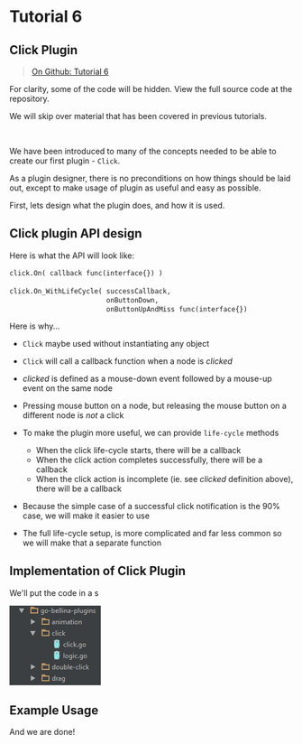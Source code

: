 # Tutorial 6

## Click Plugin

> [On Github: Tutorial 6](tutorial-06-Plugin-Click)

For clarity, some of the code will be hidden.  View the full source code at the repository.

We will skip over material that has been covered in previous tutorials.

&nbsp;

We have been introduced to many of the concepts needed to be able to create our first plugin - `Click`.

As a plugin designer, there is no preconditions on how things should be laid out, except to make usage of plugin as useful and easy as possible.

First, lets design what the plugin does, and how it is used.

## Click plugin API design

Here is what the API will look like:

```
click.On( callback func(interface{}) )

click.On_WithLifeCycle( successCallback, 
						onButtonDown, 
                        onButtonUpAndMiss func(interface{})
```

Here is why...

* `Click` maybe used without instantiating any object

* `Click` will call a callback function when a node is *clicked*

* *clicked* is defined as a mouse-down event followed by a mouse-up event on the same node

* Pressing mouse button on a node, but releasing the mouse button on a different node is *not* a click

* To make the plugin more useful, we can provide `life-cycle` methods
	* When the click life-cycle starts, there will be a callback
    * When the click action completes successfully, there will be a callback
    * When the click action is incomplete (ie. see *clicked* definition above), there will be a callback

* Because the simple case of a successful click notification is the 90% case, we will make it easier to use

* The full life-cycle setup, is more complicated and far less common so we will make that a separate function

## Implementation of Click Plugin

We'll put the code in a s

![dir](dir.jpg)

## Example Usage

And we are done!
